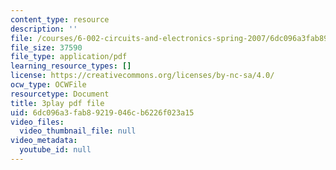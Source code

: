 ```yaml
---
content_type: resource
description: ''
file: /courses/6-002-circuits-and-electronics-spring-2007/6dc096a3fab89219046cb6226f023a15_OGtElTMJidE.pdf
file_size: 37590
file_type: application/pdf
learning_resource_types: []
license: https://creativecommons.org/licenses/by-nc-sa/4.0/
ocw_type: OCWFile
resourcetype: Document
title: 3play pdf file
uid: 6dc096a3-fab8-9219-046c-b6226f023a15
video_files:
  video_thumbnail_file: null
video_metadata:
  youtube_id: null
---
```

